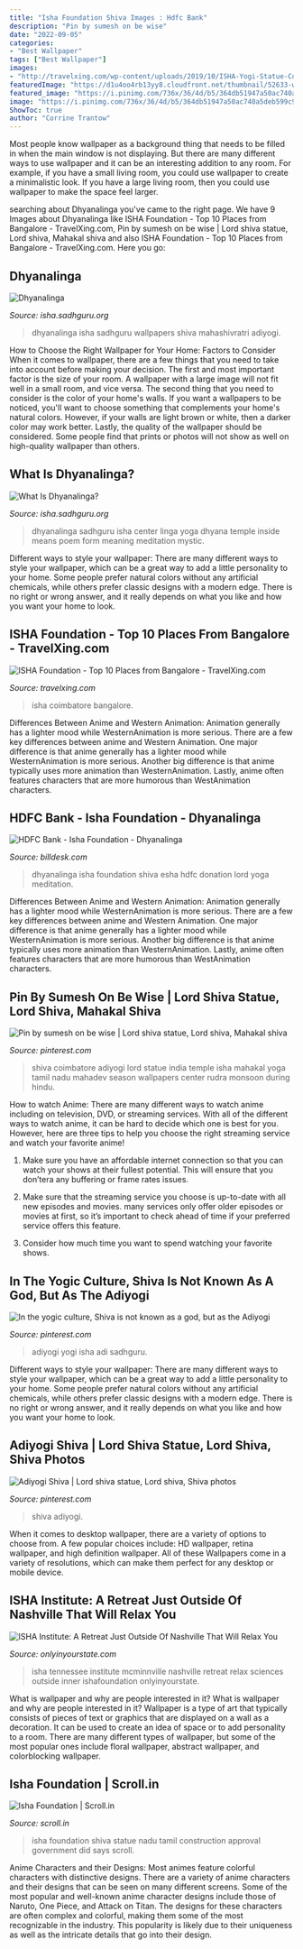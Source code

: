 ```yaml
---
title: "Isha Foundation Shiva Images : Hdfc Bank"
description: "Pin by sumesh on be wise"
date: "2022-09-05"
categories:
- "Best Wallpaper"
tags: ["Best Wallpaper"]
images:
- "http://travelxing.com/wp-content/uploads/2019/10/ISHA-Yogi-Statue-Coimbatore-LV_1-1024x683.jpg"
featuredImage: "https://d1u4oo4rb13yy8.cloudfront.net/thumbnail/52633-wivolaaxel-1488383303.jpg"
featured_image: "https://i.pinimg.com/736x/36/4d/b5/364db51947a50ac740a5deb599c98ada.jpg"
image: "https://i.pinimg.com/736x/36/4d/b5/364db51947a50ac740a5deb599c98ada.jpg"
ShowToc: true
author: "Corrine Trantow"
---
```



Most people know wallpaper as a background thing that needs to be filled in when the main window is not displaying. But there are many different ways to use wallpaper and it can be an interesting addition to any room. For example, if you have a small living room, you could use wallpaper to create a minimalistic look. If you have a large living room, then you could use wallpaper to make the space feel larger.

	

		
searching about Dhyanalinga you've came to the right page. We have 9 Images about Dhyanalinga like ISHA Foundation - Top 10 Places from Bangalore - TravelXing.com, Pin by sumesh on be wise | Lord shiva statue, Lord shiva, Mahakal shiva and also ISHA Foundation - Top 10 Places from Bangalore - TravelXing.com. Here you go:
		
    
## Dhyanalinga

<img loading=lazy src="http://isha.sadhguru.org/mahashivratri/wp-content/uploads/2017/02/Mahashivratri-Wallpapers-Dhyanalinga-4-1-MB.jpg" onerror="this.onerror=null;this.src='https://tse1.mm.bing.net/th?id=OIP.bRfFeUbFLS8UPQHtr9s70QHaNK&amp;pid=15.1';" alt="Dhyanalinga">

_Source: isha.sadhguru.org_

>dhyanalinga isha sadhguru wallpapers shiva mahashivratri adiyogi. 

	

How to Choose the Right Wallpaper for Your Home: Factors to Consider
When it comes to wallpaper, there are a few things that you need to take into account before making your decision. The first and most important factor is the size of your room. A wallpaper with a large image will not fit well in a small room, and vice versa. 
The second thing that you need to consider is the color of your home's walls. If you want a wallpapers to be noticed, you'll want to choose something that complements your home's natural colors. However, if your walls are light brown or white, then a darker color may work better. 
Lastly, the quality of the wallpaper should be considered. Some people find that prints or photos will not show as well on high-quality wallpaper than others.

    
## What Is Dhyanalinga?

<img loading=lazy src="https://images.sadhguru.org/sites/default/files/media_files/Sadhguru-Mystic-sub-dhyanalinga-2.jpg" onerror="this.onerror=null;this.src='https://tse3.mm.bing.net/th?id=OIP.CZj2ns9J7c4k9reFflwWQwHaEc&amp;pid=15.1';" alt="What Is Dhyanalinga?">

_Source: isha.sadhguru.org_

>dhyanalinga sadhguru isha center linga yoga dhyana temple inside means poem form meaning meditation mystic. 

	

Different ways to style your wallpaper:
There are many different ways to style your wallpaper, which can be a great way to add a little personality to your home. Some people prefer natural colors without any artificial chemicals, while others prefer classic designs with a modern edge. There is no right or wrong answer, and it really depends on what you like and how you want your home to look.

    
## ISHA Foundation - Top 10 Places From Bangalore - TravelXing.com

<img loading=lazy src="http://travelxing.com/wp-content/uploads/2019/10/ISHA-Yogi-Statue-Coimbatore-LV_1-1024x683.jpg" onerror="this.onerror=null;this.src='https://tse3.mm.bing.net/th?id=OIP.oWeMMw7MpnJz76fUZT71kgHaE8&amp;pid=15.1';" alt="ISHA Foundation - Top 10 Places from Bangalore - TravelXing.com">

_Source: travelxing.com_

>isha coimbatore bangalore. 

	

Differences Between Anime and Western Animation: Animation generally has a lighter mood while WesternAnimation is more serious.
There are a few key differences between anime and Western Animation. One major difference is that anime generally has a lighter mood while WesternAnimation is more serious. Another big difference is that anime typically uses more animation than WesternAnimation. Lastly, anime often features characters that are more humorous than WestAnimation characters.

    
## HDFC Bank - Isha Foundation - Dhyanalinga

<img loading=lazy src="https://www.billdesk.com/hdfc/dhyanalinga/images/pic.jpg" onerror="this.onerror=null;this.src='https://tse3.mm.bing.net/th?id=OIP.pz80yceXDsym8qw7qmsPtgHaE6&amp;pid=15.1';" alt="HDFC Bank - Isha Foundation - Dhyanalinga">

_Source: billdesk.com_

>dhyanalinga isha foundation shiva esha hdfc donation lord yoga meditation. 

	

Differences Between Anime and Western Animation: Animation generally has a lighter mood while WesternAnimation is more serious.
There are a few key differences between anime and Western Animation. One major difference is that anime generally has a lighter mood while WesternAnimation is more serious. Another big difference is that anime typically uses more animation than WesternAnimation. Lastly, anime often features characters that are more humorous than WestAnimation characters.

    
## Pin By Sumesh On Be Wise | Lord Shiva Statue, Lord Shiva, Mahakal Shiva

<img loading=lazy src="https://i.pinimg.com/736x/36/4d/b5/364db51947a50ac740a5deb599c98ada.jpg" onerror="this.onerror=null;this.src='https://tse1.mm.bing.net/th?id=OIP.O-FnlQIceYA4s5muW9XjogHaNL&amp;pid=15.1';" alt="Pin by sumesh on be wise | Lord shiva statue, Lord shiva, Mahakal shiva">

_Source: pinterest.com_

>shiva coimbatore adiyogi lord statue india temple isha mahakal yoga tamil nadu mahadev season wallpapers center rudra monsoon during hindu. 

	

How to watch Anime: There are many different ways to watch anime including on television, DVD, or streaming services.
With all of the different ways to watch anime, it can be hard to decide which one is best for you. However, here are three tips to help you choose the right streaming service and watch your favorite anime!
1. Make sure you have an affordable internet connection so that you can watch your shows at their fullest potential. This will ensure that you don’tera any buffering or frame rates issues.

2. Make sure that the streaming service you choose is up-to-date with all new episodes and movies. many services only offer older episodes or movies at first, so it’s important to check ahead of time if your preferred service offers this feature.

3. Consider how much time you want to spend watching your favorite shows.

    
## In The Yogic Culture, Shiva Is Not Known As A God, But As The Adiyogi

<img loading=lazy src="https://i.pinimg.com/736x/3a/ad/99/3aad99c5068f682313050a69f50ef188.jpg" onerror="this.onerror=null;this.src='https://tse4.mm.bing.net/th?id=OIP.lH4VpOZ5D--kqMnFZYXmcAHaEL&amp;pid=15.1';" alt="In the yogic culture, Shiva is not known as a god, but as the Adiyogi">

_Source: pinterest.com_

>adiyogi yogi isha adi sadhguru. 

	

Different ways to style your wallpaper:
There are many different ways to style your wallpaper, which can be a great way to add a little personality to your home. Some people prefer natural colors without any artificial chemicals, while others prefer classic designs with a modern edge. There is no right or wrong answer, and it really depends on what you like and how you want your home to look.

    
## Adiyogi Shiva | Lord Shiva Statue, Lord Shiva, Shiva Photos

<img loading=lazy src="https://i.pinimg.com/736x/70/4a/c9/704ac90af559d68bb6b2b833c776c699.jpg" onerror="this.onerror=null;this.src='https://tse2.mm.bing.net/th?id=OIP.9RAU0vTJrCztRVqOjOf5PAHaE8&amp;pid=15.1';" alt="Adiyogi Shiva | Lord shiva statue, Lord shiva, Shiva photos">

_Source: pinterest.com_

>shiva adiyogi. 

	

When it comes to desktop wallpaper, there are a variety of options to choose from. A few popular choices include: HD wallpaper, retina wallpaper, and high definition wallpaper. All of these Wallpapers come in a variety of resolutions, which can make them perfect for any desktop or mobile device. 

    
## ISHA Institute: A Retreat Just Outside Of Nashville That Will Relax You

<img loading=lazy src="http://cdn.onlyinyourstate.com/wp-content/uploads/2017/09/ISHA-Institute-Official-Website.jpg" onerror="this.onerror=null;this.src='https://tse1.mm.bing.net/th?id=OIP.n4BvRQUEV6w05Xjyj4cAGAHaCy&amp;pid=15.1';" alt="ISHA Institute: A Retreat Just Outside Of Nashville That Will Relax You">

_Source: onlyinyourstate.com_

>isha tennessee institute mcminnville nashville retreat relax sciences outside inner ishafoundation onlyinyourstate. 

	

What is wallpaper and why are people interested in it?
What is wallpaper and why are people interested in it?
Wallpaper is a type of art that typically consists of pieces of text or graphics that are displayed on a wall as a decoration. It can be used to create an idea of space or to add personality to a room. There are many different types of wallpaper, but some of the most popular ones include floral wallpaper, abstract wallpaper, and colorblocking wallpaper.

    
## Isha Foundation | Scroll.in

<img loading=lazy src="https://d1u4oo4rb13yy8.cloudfront.net/thumbnail/52633-wivolaaxel-1488383303.jpg" onerror="this.onerror=null;this.src='https://tse4.mm.bing.net/th?id=OIP.FUcMI7dtdLi0689LHp9CRAAAAA&amp;pid=15.1';" alt="Isha Foundation | Scroll.in">

_Source: scroll.in_

>isha foundation shiva statue nadu tamil construction approval government did says scroll. 

	

Anime Characters and their Designs: Most animes feature colorful characters with distinctive designs.
There are a variety of anime characters and their designs that can be seen on many different screens. Some of the most popular and well-known anime character designs include those of Naruto, One Piece, and Attack on Titan. The designs for these characters are often complex and colorful, making them some of the most recognizable in the industry. This popularity is likely due to their uniqueness as well as the intricate details that go into their design.


